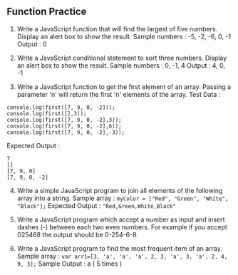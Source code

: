 ## Function Practice



1. Write a JavaScript function that will find the largest of five numbers. Display an alert box to show the result. 
Sample numbers : -5, -2, -6, 0, -1 
Output : 0 

2.  Write a JavaScript conditional statement to sort three numbers. Display an alert box to show the result. 
Sample numbers : 0, -1, 4 
Output : 4, 0, -1 

3. Write a JavaScript function to get the first element of an array. Passing a parameter 'n' will return the first 'n' elements of the array. 
Test Data : 
```
console.log(first([7, 9, 0, -2])); 
console.log(first([],3));
console.log(first([7, 9, 0, -2],3));
console.log(first([7, 9, 0, -2],6));
console.log(first([7, 9, 0, -2],-3));
```
Expected Output : 
```
7
[] 
[7, 9, 0] 
[7, 9, 0, -2] 
```

4. Write a simple JavaScript program to join all elements of the following array into a string. 
Sample array : ```myColor = ["Red", "Green", "White", "Black"];```
Expected Output : 
```"Red,Green,White,Black"```

5.  Write a JavaScript program which accept a number as input and insert dashes (-) between each two even numbers. For example if you accept 025468 the output should be 0-254-6-8.

6. Write a JavaScript program to find the most frequent item of an array. 
Sample array : ```var arr1=[3, 'a', 'a', 'a', 2, 3, 'a', 3, 'a', 2, 4, 9, 3];```
Sample Output : a ( 5 times ) 
